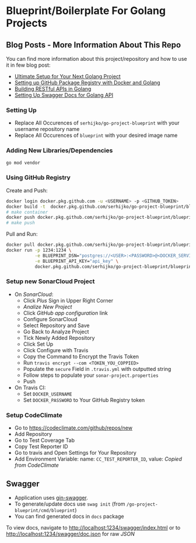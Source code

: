 # Blueprint/Boilerplate For Golang Projects

<!-- [![Build Status](https://travis-ci.com/MartinHeinz/go-project-blueprint.svg?branch=master)](https://travis-ci.com/MartinHeinz/go-project-blueprint)
[![Maintainability Rating](https://sonarcloud.io/api/project_badges/measure?project=MartinHeinz_go-project-blueprint&metric=sqale_rating)](https://sonarcloud.io/dashboard?id=MartinHeinz_go-project-blueprint)
[![Test Coverage](https://api.codeclimate.com/v1/badges/ec7ebefe63609984cb5c/test_coverage)](https://codeclimate.com/github/MartinHeinz/go-project-blueprint/test_coverage)
[![Go Report Card](https://goreportcard.com/badge/github.com/MartinHeinz/go-project-blueprint)](https://goreportcard.com/report/github.com/MartinHeinz/go-project-blueprint) -->

## Blog Posts - More Information About This Repo

You can find more information about this project/repository and how to use it in few blog post:

- [Ultimate Setup for Your Next Golang Project](https://towardsdatascience.com/ultimate-setup-for-your-next-golang-project-1cc989ad2a96)
- [Setting up GitHub Package Registry with Docker and Golang](https://towardsdatascience.com/setting-up-github-package-registry-with-docker-and-golang-7a75a2533139?source=friends_link)
- [Building RESTful APIs in Golang](https://towardsdatascience.com/building-restful-apis-in-golang-e3fe6e3f8f95)
- [Setting Up Swagger Docs for Golang API](https://towardsdatascience.com/setting-up-swagger-docs-for-golang-api-8d0442263641)

### Setting Up
- Replace All Occurences of `serhijko/go-project-blueprint` with your username repository name
- Replace All Occurences of `blueprint` with your desired image name


### Adding New Libraries/Dependencies
```bash
go mod vendor
```

### Using GitHub Registry

Create and Push:

```bash
docker login docker.pkg.github.com -u <USERNAME> -p <GITHUB_TOKEN>
docker build -t  docker.pkg.github.com/serhijko/go-project-blueprint/blueprint:latest .
# make container
docker push docker.pkg.github.com/serhijko/go-project-blueprint/blueprint:latest
# make push
```

Pull and Run:

```bash
docker pull docker.pkg.github.com/serhijko/go-project-blueprint/blueprint:latest
docker run -p 1234:1234 \
           -e BLUEPRINT_DSN="postgres://<USER>:<PASSWORD>@<DOCKER_SERVICE/URL>:<PORT>/<DB>?sslmode=disable" \
           -e BLUEPRINT_API_KEY="api_key" \
           docker.pkg.github.com/serhijko/go-project-blueprint/blueprint:latest
```

### Setup new SonarCloud Project

- On _SonarCloud_:
    - Click _Plus_ Sign in Upper Right Corner
    - _Analize New Project_
    - Click _GitHub app configuration_ link
    - Configure SonarCloud
    - Select Repository and Save
    - Go Back to Analyze Project
    - Tick Newly Added Repository
    - Click Set Up
    - Click Configure with Travis
    - Copy the Command to Encrypt the Travis Token
    - Run `travis encrypt --com <TOKEN_YOU_COPPIED>`
    - Populate the `secure` Field in `.travis.yml` with outputted string
    - Follow steps to populate your `sonar-project.properties`
    - Push
- On Travis CI:
    - Set `DOCKER_USERNAME`
    - Set `DOCKER_PASSWORD` to Your GitHub Registry token

### Setup CodeClimate
- Go to <https://codeclimate.com/github/repos/new>
- Add Repository
- Go to Test Coverage Tab
- Copy Test Reporter ID
- Go to travis and Open Settings for Your Repository
- Add Environment Variable: name: `CC_TEST_REPORTER_ID`, value: _Copied from CodeClimate_

## Swagger

- Application uses [gin-swagger](https://github.com/swaggo/gin-swagger).
- To generate/update docs use `swag init` (from `/go-project-blueprint/cmd/blueprint`)
- You can find generated docs in `docs` package

To view docs, navigate to <http://localhost:1234/swagger/index.html> or to <http://localhost:1234/swagger/doc.json> for raw _JSON_